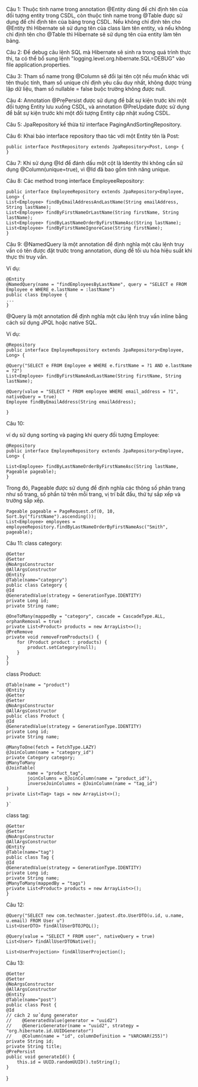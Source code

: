 Câu 1: 
Thuộc tính name trong annotation @Entity dùng để chỉ định tên của đối tượng entity trong CSDL, còn thuộc tính name trong @Table được sử dụng để chỉ định tên của bảng trong CSDL. Nếu không chỉ định tên cho @Entity thì Hibernate sẽ sử dụng tên của class làm tên entity, và nếu không chỉ định tên cho @Table thì Hibernate sẽ sử dụng tên của entity làm tên bảng.

Câu 2: 
Để debug câu lệnh SQL mà Hibernate sẽ sinh ra trong quá trình thực thi, ta có thể bổ sung lệnh "logging.level.org.hibernate.SQL=DEBUG" vào file application.properties.

Câu 3: 
Tham số name trong @Column sẽ đổi lại tên cột nếu muốn khác với tên thuộc tính, tham số unique chỉ định yêu cầu duy nhất, không được trùng lặp dữ liệu, tham số nullable = false buộc trường không được null.

Câu 4: 
Annotation @PrePersist được sử dụng để bắt sự kiện trước khi một đối tượng Entity lưu xuống CSDL, và annotation @PreUpdate được sử dụng để bắt sự kiện trước khi một đối tượng Entity cập nhật xuống CSDL.

Câu 5: 
JpaRepository kế thừa từ interface PagingAndSortingRepository.

Câu 6: 
Khai báo interface repository thao tác với một Entity tên là Post:


    public interface PostRepository extends JpaRepository<Post, Long> {
    }


Câu 7: 
Khi sử dụng @Id để đánh dấu một cột là Identity thì không cần sử dụng @Column(unique=true), vì @Id đã bao gồm tính năng unique.

Câu 8: 
Các method trong interface EmployeeRepository:

    public interface EmployeeRepository extends JpaRepository<Employee, Long> {
    List<Employee> findByEmailAddressAndLastName(String emailAddress, String lastName);
    List<Employee> findByFirstNameOrLastName(String firstName, String lastName);
    List<Employee> findByLastNameOrderByFirstNameAsc(String lastName);
    List<Employee> findByFirstNameIgnoreCase(String firstName);
    }


Câu 9: 
@NamedQuery là một annotation để định nghĩa một câu lệnh truy vấn có tên được đặt trước trong annotation, dùng để tối ưu hóa hiệu suất khi thực thi truy vấn.

Ví dụ:

    @Entity
    @NamedQuery(name = "findEmployeesByLastName", query = "SELECT e FROM Employee e WHERE e.lastName = :lastName")
    public class Employee {
    ...
    }


@Query là một annotation để định nghĩa một câu lệnh truy vấn inline bằng cách sử dụng JPQL hoặc native SQL.

Ví dụ:


    @Repository
    public interface EmployeeRepository extends JpaRepository<Employee, Long> {
    
    @Query("SELECT e FROM Employee e WHERE e.firstName = ?1 AND e.lastName = ?2")
    List<Employee> findByFirstNameAndLastName(String firstName, String lastName);
 
    @Query(value = "SELECT * FROM employee WHERE email_address = ?1", nativeQuery = true)
    Employee findByEmailAddress(String emailAddress);

    }


Câu 10:

ví dụ sử dụng sorting và paging khi query đối tượng Employee:

    @Repository
    public interface EmployeeRepository extends JpaRepository<Employee, Long> {

    List<Employee> findByLastNameOrderByFirstNameAsc(String lastName, Pageable pageable);
    }


Trong đó, Pageable được sử dụng để định nghĩa các thông số phân trang như số trang, số phần tử trên mỗi trang, vị trí bắt đầu, thứ tự sắp xếp và trường sắp xếp.


    Pageable pageable = PageRequest.of(0, 10, Sort.by("firstName").ascending());
    List<Employee> employees = employeeRepository.findByLastNameOrderByFirstNameAsc("Smith", pageable);


Câu 11:
class category:

    @Getter
    @Setter
    @NoArgsConstructor
    @AllArgsConstructor
    @Entity
    @Table(name="category")
    public class Category {
    @Id
    @GeneratedValue(strategy = GenerationType.IDENTITY)
    private Long id;
    private String name;

    @OneToMany(mappedBy = "category", cascade = CascadeType.ALL, orphanRemoval = true)
    private List<Product> products = new ArrayList<>();
    @PreRemove
    private void removeFromProducts() {
        for (Product product : products) {
            product.setCategory(null);
        }
    }
    }

class Product:


    @Table(name = "product")
    @Entity
    @Getter
    @Setter
    @NoArgsConstructor
    @AllArgsConstructor
    public class Product {
    @Id
    @GeneratedValue(strategy = GenerationType.IDENTITY)
    private Long id;
    private String name;

    @ManyToOne(fetch = FetchType.LAZY)
    @JoinColumn(name = "category_id")
    private Category category;
    @ManyToMany
    @JoinTable(
            name = "product_tag",
            joinColumns = @JoinColumn(name = "product_id"),
            inverseJoinColumns = @JoinColumn(name = "tag_id")
    )
    private List<Tag> tags = new ArrayList<>();

    }`

class tag:

    @Getter
    @Setter
    @NoArgsConstructor
    @AllArgsConstructor
    @Entity
    @Table(name="tag")
    public class Tag {
    @Id
    @GeneratedValue(strategy = GenerationType.IDENTITY)
    private Long id;
    private String name;
    @ManyToMany(mappedBy = "tags")
    private List<Product> products = new ArrayList<>();
    }
Câu 12:

    @Query("SELECT new com.techmaster.jpatest.dto.UserDTO(u.id, u.name, u.email) FROM User u")
    List<UserDTO> findAllUserDTOJPQL();

    @Query(value = "SELECT * FROM user", nativeQuery = true)
    List<User> findAllUserDTONative();

    List<UserProjection> findAllUserProjection();

Câu 13:

    @Getter
    @Setter
    @NoArgsConstructor
    @AllArgsConstructor
    @Entity
    @Table(name="post")
    public class Post {
    @Id
    // cách 2 sử dụng generator
    //    @GeneratedValue(generator = "uuid2")
    //    @GenericGenerator(name = "uuid2", strategy = "org.hibernate.id.UUIDGenerator")
    //    @Column(name = "id", columnDefinition = "VARCHAR(255)")
    private String id;
    private String title;
    @PrePersist
    public void generateId() {
        this.id = UUID.randomUUID().toString();
    }
}
